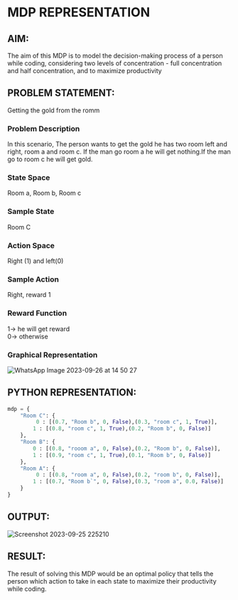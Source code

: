 # MDP REPRESENTATION

## AIM:
The aim of this MDP is to model the decision-making process of a person while coding, considering two levels of concentration - full concentration and half concentration, and to maximize productivity

## PROBLEM STATEMENT:
Getting the gold from the romm

### Problem Description
 In this scenario, The person wants to get the gold he has two room left and right, room a and room c. If the man go room a he will get nothing.If the man go to room c he will get gold.

### State Space
Room a, Room b, Room c

### Sample State
Room C

### Action Space
Right (1) and left(0)

### Sample Action
Right, reward 1

### Reward Function
1-> he will get reward
</br>
0-> otherwise

### Graphical Representation

![WhatsApp Image 2023-09-26 at 14 50 27](https://github.com/Saran408/mdp-representation/assets/75235427/8ae43d8e-1c77-4116-abf9-13c1c0e3a40d)


## PYTHON REPRESENTATION:
```python
mdp = {
    "Room C": {
         0 : [(0.7, "Room b", 0, False),(0.3, "room c", 1, True)],
        1 : [(0.8, "room c", 1, True),(0.2, "Room b", 0, False)]
    },
    "Room B": {
        0 : [(0.8, "rooom a", 0, False),(0.2, "Room b", 0, False)],
        1 : [(0.9, "room c", 1, True),(0.1, "Room b", 0, False)]
    },
    "Room A": {
         0 : [(0.8, "room a", 0, False),(0.2, "room b", 0, False)],
        1 : [(0.7, "Room b`", 0, False),(0.3, "room a", 0.0, False)]
    }
}

```

## OUTPUT:

![Screenshot 2023-09-25 225210](https://github.com/Dineshkumar200/mdp-representation/assets/75235789/56d19e40-d594-49f1-abf3-aff62ce1f743)

## RESULT:
The result of solving this MDP would be an optimal policy that tells the person which action to take in each state to maximize their productivity while coding.
